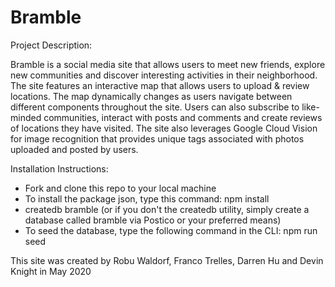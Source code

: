 # Bramble

Project Description:

Bramble is a social media site that allows users to meet new friends, explore new communities and discover interesting activities in their neighborhood. The site features an interactive map that allows users to upload & review locations. The map dynamically changes as users navigate between different components throughout the site. Users can also subscribe to like-minded communities, interact with posts and comments and create reviews of locations they have visited. The site also leverages Google Cloud Vision for image recognition that provides unique tags associated with photos uploaded and posted by users.

Installation Instructions:

* Fork and clone this repo to your local machine
* To install the package json, type this command: npm install
* createdb bramble (or if you don't the createdb utility, simply create a database called bramble via Postico or your preferred means)
* To seed the database, type the following command in the CLI: npm run seed

This site was created by Robu Waldorf, Franco Trelles, Darren Hu and Devin Knight in May 2020
